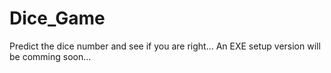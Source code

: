 # Dice_Game
Predict the dice number and see if you are right...
An EXE setup version will be comming soon...
